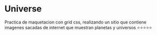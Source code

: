 # Universe
Practica de maquetacion con grid css, realizando un sitio que contiene imagenes sacadas de internet que muestran planetas y universos ⭐⭐⭐⭐⭐